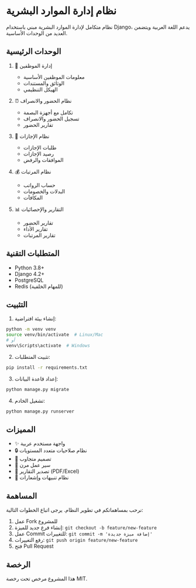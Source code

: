 # نظام إدارة الموارد البشرية

نظام متكامل لإدارة الموارد البشرية مبني باستخدام Django، يدعم اللغة العربية ويتضمن العديد من الوحدات الأساسية.

## الوحدات الرئيسية

1. 👥 إدارة الموظفين
   - معلومات الموظفين الأساسية
   - الوثائق والمستندات
   - الهيكل التنظيمي

2. ⏰ نظام الحضور والانصراف
   - تكامل مع أجهزة البصمة
   - تسجيل الحضور والانصراف
   - تقارير الحضور

3. 📅 نظام الإجازات
   - طلبات الإجازات
   - رصيد الإجازات
   - الموافقات والرفض

4. 💰 نظام المرتبات
   - حساب الرواتب
   - البدلات والخصومات
   - المكافآت

5. 📊 التقارير والإحصائيات
   - تقارير الحضور
   - تقارير الأداء
   - تقارير المرتبات

## المتطلبات التقنية

- Python 3.8+
- Django 4.2+
- PostgreSQL
- Redis (للمهام الخلفية)

## التثبيت

1. إنشاء بيئة افتراضية:
```bash
python -m venv venv
source venv/bin/activate  # Linux/Mac
# أو
venv\Scripts\activate  # Windows
```

2. تثبيت المتطلبات:
```bash
pip install -r requirements.txt
```

3. إعداد قاعدة البيانات:
```bash
python manage.py migrate
```

4. تشغيل الخادم:
```bash
python manage.py runserver
```

## المميزات

- ✨ واجهة مستخدم عربية
- 🔒 نظام صلاحيات متعدد المستويات
- 📱 تصميم متجاوب
- 🔄 سير عمل مرن
- 📄 تصدير التقارير (PDF/Excel)
- 🔔 نظام تنبيهات وإشعارات

## المساهمة

نرحب بمساهماتكم في تطوير النظام. يرجى اتباع الخطوات التالية:
1. عمل Fork للمشروع
2. إنشاء فرع جديد للميزة: `git checkout -b feature/new-feature`
3. عمل Commit للتغييرات: `git commit -m 'إضافة ميزة جديدة'`
4. رفع التغييرات: `git push origin feature/new-feature`
5. فتح Pull Request

## الرخصة

هذا المشروع مرخص تحت رخصة MIT.

